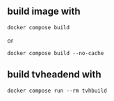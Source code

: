 ## build image with
```
docker compose build
```
or
```
docker compose build --no-cache
```

## build tvheadend with
```
docker compose run --rm tvhbuild
```

